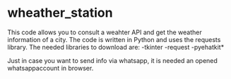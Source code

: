 # wheather_station
This code allows you to consult a weahter API and get the weather information of a city. The code is written in Python and uses the requests library.
The needed libraries to download are:
-tkinter
-request
-pyehatkit* 

Just in case you want to send info via whatsapp, it is needed an opened whatsappaccount in browser.
